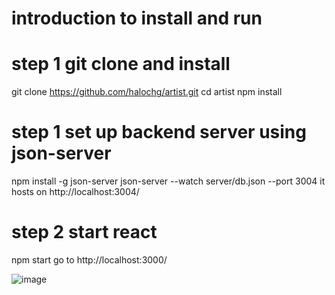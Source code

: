 
# introduction to install and run

# step 1 git clone and install
  git clone https://github.com/halochg/artist.git
  cd artist
  npm install


# step 1 set up backend server using json-server
  npm install -g json-server
  json-server --watch server/db.json --port 3004
  it hosts on http://localhost:3004/

# step 2 start react 
  npm start
  go to http://localhost:3000/

![image](https://github.com/halochg/artist/assets/2626025/100773de-2cae-490a-b2c2-e4c0c0934f1b)
